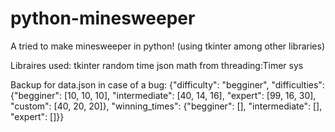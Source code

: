 # python-minesweeper

A tried to make minesweeper in python! (using tkinter among other libraries)

Libraires used:
tkinter
random
time
json
math
from threading:Timer
sys

Backup for data.json in case of a bug:
{"difficulty": "begginer", "difficulties": {"begginer": [10, 10, 10], "intermediate": [40, 14, 16], "expert": [99, 16, 30], "custom": [40, 20, 20]}, "winning_times": {"begginer": [], "intermediate": [], "expert": []}}
